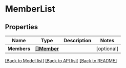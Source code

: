 # MemberList

## Properties

Name | Type | Description | Notes
------------ | ------------- | ------------- | -------------
**Members** | [**[]Member**](Member.md) |  | [optional] 

[[Back to Model list]](../README.md#documentation-for-models) [[Back to API list]](../README.md#documentation-for-api-endpoints) [[Back to README]](../README.md)


